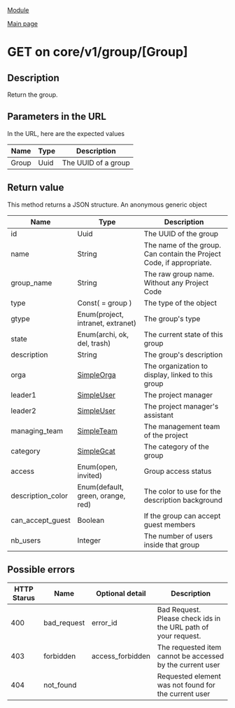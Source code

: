 
[Module](./README.md)

[Main page](../README.md)


# GET on core/v1/group/[Group]

## Description


Return the group.



## Parameters in the URL

In the URL, here are the expected values

Name   | Type    | Description
-------|---------|------------
Group | Uuid | The UUID of a group









## Return value


This method returns a JSON structure. An anonymous generic object

Name   |  Type   |  Description
-------|---------|-------------
id | Uuid | The UUID of the group
name | String | The name of the group. Can contain the Project Code, if appropriate.
group_name | String | The raw group name. Without any Project Code
type | Const( = group ) | The type of the object
gtype | Enum(project, intranet, extranet) | The group's type
state | Enum(archi, ok, del, trash) | The current state of this group
description | String | The group's description
orga | [SimpleOrga](../types/SimpleOrga.md) | The organization to display, linked to this group
leader1 | [SimpleUser](../types/SimpleUser.md) | The project manager
leader2 | [SimpleUser](../types/SimpleUser.md) | The project manager's assistant
managing_team | [SimpleTeam](../types/SimpleTeam.md) | The management team of the project
category | [SimpleGcat](../types/SimpleGcat.md) | The category of the group
access | Enum(open, invited) | Group access status
description_color | Enum(default, green, orange, red) | The color to use for the description background
can_accept_guest | Boolean | If the group can accept guest members
nb_users | Integer | The number of users inside that group






## Possible errors


HTTP Starus | Name   | Optional detail   | Description  
------------|--------|-------------------|------------
400 | bad_request | error_id | Bad Request. Please check ids in the URL path of your request.	
403 | forbidden | access_forbidden | The requested item cannot be accessed by the current user	
404 | not_found |  | Requested element was not found for the current user	



